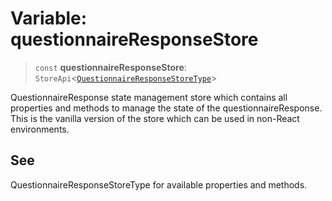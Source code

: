 # Variable: questionnaireResponseStore

> `const` **questionnaireResponseStore**: `StoreApi`\<[`QuestionnaireResponseStoreType`](../interfaces/QuestionnaireResponseStoreType.md)\>

QuestionnaireResponse state management store which contains all properties and methods to manage the state of the questionnaireResponse.
This is the vanilla version of the store which can be used in non-React environments.

## See

QuestionnaireResponseStoreType for available properties and methods.
